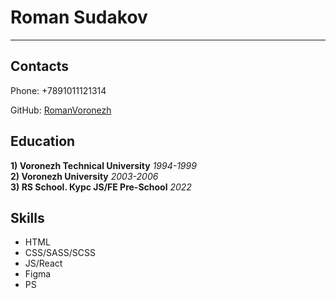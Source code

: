# Roman Sudakov

--- 

## Contacts
Phone: +7891011121314

GitHub: [RomanVoronezh](https://github.com/RomanVoronezh)

## Education
**1) Voronezh Technical University** _1994-1999_\
**2) Voronezh University** _2003-2006_\
**3) RS School. Курс JS/FE Pre-School** _2022_

## Skills
* HTML
* CSS/SASS/SCSS
* JS/React
* Figma
* PS


